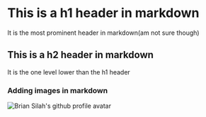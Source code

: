 # This is a h1 header in markdown

It is the most prominent header in markdown(am not sure though)

## This is a h2 header in markdown

It is the one level lower than the h1 header

### Adding images in markdown

![Brian Silah's github profile avatar](https://avatars.githubusercontent.com/u/71752651?s=400&u=322a4e58d23c97cbae36fc72717ffb1d2fe35b0f&v=4)

